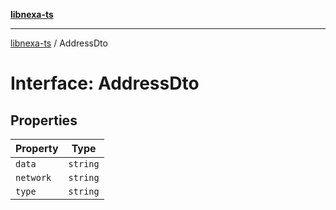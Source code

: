 [**libnexa-ts**](../index.md)

***

[libnexa-ts](../index.md) / AddressDto

# Interface: AddressDto

## Properties

| Property | Type |
| ------ | ------ |
| <a id="data"></a> `data` | `string` |
| <a id="network"></a> `network` | `string` |
| <a id="type"></a> `type` | `string` |
